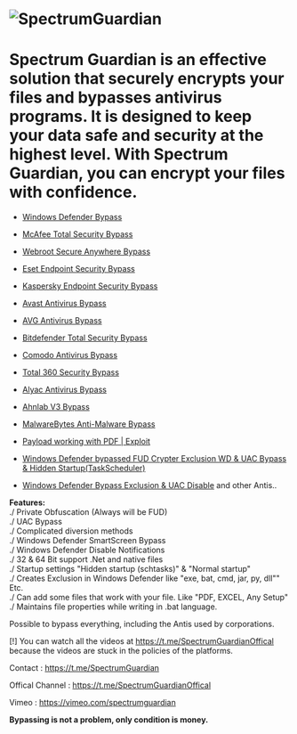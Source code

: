 <body>
    <div class="center">
        <h1>
      <img src="https://i.postimg.cc/KYrvN2ym/Spectrum-Guardian-Software-Box-All-Antis.png" alt="SpectrumGuardian"></h1>
    </div>
<h1 tabindex="-1" class="heading-element" dir="auto">Spectrum Guardian is an effective solution that securely encrypts your files and bypasses antivirus programs. It is designed to keep your data safe and security at the highest level. With Spectrum Guardian, you can encrypt your files with confidence.</h1>

- [Windows Defender Bypass](https://youtu.be/L25yqHB_tjo)
- [McAfee Total Security Bypass](https://www.youtube.com/watch?v=XrHcoP-I33c)
- [Webroot Secure Anywhere Bypass](https://www.youtube.com/watch?v=cjlTo9kCuho)
- [Eset Endpoint Security Bypass](https://www.youtube.com/watch?v=mvv2apNKIGQ)
- [Kaspersky Endpoint Security Bypass](https://www.youtube.com/watch?v=Y89tSbXGqWU)
- [Avast Antivirus Bypass](https://youtu.be/iD4TE2aOkU8)
- [AVG Antivirus Bypass](https://youtu.be/nxlF01tXTWw)
- [Bitdefender Total Security Bypass](https://youtu.be/BxvS6I2apnE)
- [Comodo Antivirus Bypass](https://youtu.be/dXUh1OU8Q4g)
- [Total 360 Security Bypass](https://vimeo.com/930833348)
- [Alyac Antivirus Bypass](https://vimeo.com/930833348)
- [Ahnlab V3 Bypass](https://youtu.be/BgcxqVTQYBY)
- [MalwareBytes Anti-Malware Bypass](https://youtu.be/zYmJrcZ-Brw)

- [Payload working with PDF | Exploit](https://youtu.be/0HWVtiYGYgE)
- [Windows Defender bypassed FUD Crypter Exclusion WD & UAC Bypass & Hidden Startup(TaskScheduler)](https://youtu.be/lYslg6iPHMk)
- [Windows Defender Bypass Exclusion & UAC Disable](https://youtu.be/DTTYB76lyqc) and other Antis..


<strong>Features:</strong><br>
./ Private Obfuscation (Always will be FUD)<br>
./ UAC Bypass<br>
./ Complicated diversion methods<br>
./ Windows Defender SmartScreen Bypass<br>
./ Windows Defender Disable Notifications<br>
./ 32 & 64 Bit support .Net and native files<br>
./ Startup settings "Hidden startup (schtasks)" & "Normal startup"<br>
./ Creates Exclusion in Windows Defender like "exe, bat, cmd,  jar, py, dll"" Etc.<br>
./ Can add some files that work with your file. Like "PDF, EXCEL, Any Setup"<br>
./ Maintains file properties while writing in .bat language.<br>


Possible to bypass everything, including the Antis used by corporations.<br>

[!] You can watch all the videos at https://t.me/SpectrumGuardianOffical because the videos are stuck in the policies of the platforms.<br>

   <p dir="auto">Contact : <a href="https://t.me/SpectrumGuardian" rel="nofollow">https://t.me/SpectrumGuardian</a></p>
   <p dir="auto">Offical Channel : <a href="https://t.me/SpectrumGuardianOffical" rel="nofollow">https://t.me/SpectrumGuardianOffical</a></p>
   <p dir="auto">Vimeo : <a href="https://vimeo.com/spectrumguardian" rel="nofollow">https://vimeo.com/spectrumguardian</a></p>

<strong>Bypassing is not a problem, only condition is money.</strong>
